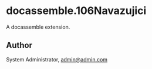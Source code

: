 # docassemble.106Navazujici

A docassemble extension.

## Author

System Administrator, admin@admin.com


